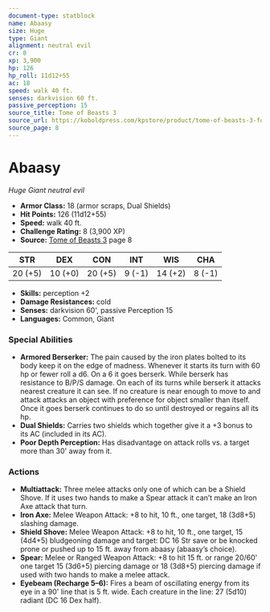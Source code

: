 ```yaml
---
document-type: statblock
name: Abaasy
size: Huge
type: Giant
alignment: neutral evil
cr: 8
xp: 3,900
hp: 126
hp_roll: 11d12+55
ac: 18
speed: walk 40 ft.
senses: darkvision 60 ft. 
passive_perception: 15
source_title: Tome of Beasts 3
source_url: https://koboldpress.com/kpstore/product/tome-of-beasts-3-for-5th-edition/
source_page: 8
---
```


# Abaasy

*Huge* *Giant* *neutral evil*

- **Armor Class:** 18 (armor scraps, Dual Shields)
- **Hit Points:** 126 (11d12+55)
- **Speed:** walk 40 ft.
- **Challenge Rating:** 8 (3,900 XP)
- **Source:** [Tome of Beasts 3](https://koboldpress.com/kpstore/product/tome-of-beasts-3-for-5th-edition/) page 8

| STR | DEX | CON | INT | WIS | CHA |
| --- | --- | --- | --- | --- | --- |
| 20 (+5) | 10 (+0) | 20 (+5) | 9 (-1) | 14 (+2) | 8 (-1) |

- **Skills:** perception +2
- **Damage Resistances:** cold
- **Senses:** darkvision 60', passive Perception 15
- **Languages:** Common, Giant

### Special Abilities

- **Armored Berserker:** The pain caused by the iron plates bolted to its body keep it on the edge of madness. Whenever it starts its turn with 60 hp or fewer roll a d6. On a 6 it goes berserk. While berserk has resistance to B/P/S damage. On each of its turns while berserk it attacks nearest creature it can see. If no creature is near enough to move to and attack attacks an object with preference for object smaller than itself. Once it goes berserk continues to do so until destroyed or regains all its hp.
- **Dual Shields:** Carries two shields which together give it a +3 bonus to its AC (included in its AC).
- **Poor Depth Perception:** Has disadvantage on attack rolls vs. a target more than 30' away from it.

### Actions

- **Multiattack:** Three melee attacks only one of which can be a Shield Shove. If it uses two hands to make a Spear attack it can’t make an Iron Axe attack that turn.
- **Iron Axe:** Melee Weapon Attack: +8 to hit, 10 ft., one target, 18 (3d8+5) slashing damage.
- **Shield Shove:** Melee Weapon Attack: +8 to hit, 10 ft., one target, 15 (4d4+5) bludgeoning damage and target: DC 16 Str save or be knocked prone or pushed up to 15 ft. away from abaasy (abaasy’s choice).
- **Spear:** Melee or Ranged Weapon Attack: +8 to hit 15 ft. or range 20/60' one target 15 (3d6+5) piercing damage or 18 (3d8+5) piercing damage if used with two hands to make a melee attack.
- **Eyebeam (Recharge 5–6):** Fires a beam of oscillating energy from its eye in a 90' line that is 5 ft. wide. Each creature in the line: 27 (5d10) radiant (DC 16 Dex half).

